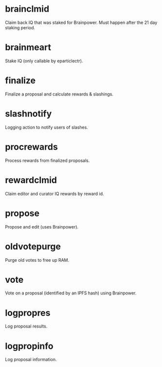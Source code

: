 <h1 class="contract">brainclmid</h1>
Claim back IQ that was staked for Brainpower. Must happen after the 21 day staking period.
<h1 class="contract">brainmeart</h1>
Stake IQ (only callable by eparticlectr).
<h1 class="contract">finalize</h1>
Finalize a proposal and calculate rewards & slashings.
<h1 class="contract">slashnotify</h1>
Logging action to notify users of slashes.
<h1 class="contract">procrewards</h1>
Process rewards from finalized proposals.
<h1 class="contract">rewardclmid</h1>
Claim editor and curator IQ rewards by reward id.
<h1 class="contract">propose</h1>
Propose and edit (uses Brainpower).
<h1 class="contract">oldvotepurge</h1>
Purge old votes to free up RAM.
<h1 class="contract">vote</h1>
Vote on a proposal (identified by an IPFS hash) using Brainpower.
<h1 class="contract">logpropres</h1>
Log proposal results.
<h1 class="contract">logpropinfo</h1>
Log proposal information.
